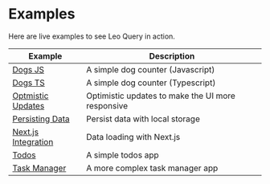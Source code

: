 # Examples

Here are live examples to see Leo Query in action.

| Example                                                                                                               | Description                                        |
|-----------------------------------------------------------------------------------------------------------------------|----------------------------------------------------|
| [Dogs JS](https://codesandbox.io/p/devbox/leo-query-dogs-demo-js-forked-tt6tq6?workspaceId=ws_CTu2uAaf7QNEGg4Jxmo6VN) | A simple dog counter (Javascript)                  |
| [Dogs TS](https://codesandbox.io/p/devbox/leo-query-dogs-demo-ts-forked-wnxn3w?workspaceId=ws_CTu2uAaf7QNEGg4Jxmo6VN) | A simple dog counter (Typescript)                  |
| [Optmistic Updates](https://codesandbox.io/p/sandbox/hcfp9y)                                                          | Optimistic updates to make the UI more responsive  |
| [Persisting Data](https://codesandbox.io/p/sandbox/xtq66z)                                                            | Persist data with local storage                    |
| [Next.js Integration](https://codesandbox.io/p/devbox/next-js-example-0-3-0-y6w29t)                                   | Data loading with Next.js                          |
| [Todos](https://codesandbox.io/p/sandbox/todos-0-3-0-d75vj5)                                                          | A simple todos app                                 |
| [Task Manager](https://zhzgv5.csb.app/)                                                                               | A more complex task manager app                    |
